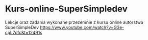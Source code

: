 # Kurs-online-SuperSimpledev

Lekcje oraz zadania wykonane przezemnie z kursu online autorstwa SuperSimpleDev
https://www.youtube.com/watch?v=G3e-cpL7ofc&t=12491s
